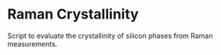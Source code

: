 # Raman Crystallinity
Script to evaluate the crystallinity of silicon phases from Raman measurements. 
